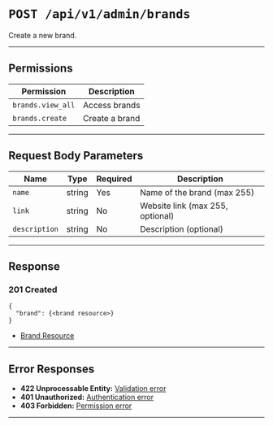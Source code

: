 # `POST /api/v1/admin/brands`

Create a new brand.


---

## Permissions
| Permission         | Description         |
|--------------------|---------------------|
| `brands.view_all`  | Access brands       |
| `brands.create`    | Create a brand      |

---

## Request Body Parameters
| Name           | Type    | Required | Description                        |
|----------------|---------|----------|------------------------------------|
| `name`         | string  | Yes      | Name of the brand (max 255)        |
| `link`         | string  | No       | Website link (max 255, optional)   |
| `description`  | string  | No       | Description (optional)             |

---

## Response

### 201 Created
```
{
  "brand": {<brand resource>}
}
```
- [Brand Resource](brand_resource.md)

---

## Error Responses
- **422 Unprocessable Entity:** [Validation error](../../_globals/validation-errors.md)
- **401 Unauthorized:** [Authentication error](../../_globals/authentication-errors.md)
- **403 Forbidden:** [Permission error](../../_globals/permission-errors.md)

---
